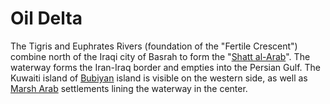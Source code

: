 # Oil Delta

The Tigris and Euphrates Rivers (foundation of the "Fertile Crescent") combine north of the Iraqi city of Basrah to form the "[Shatt al-Arab](http://en.wikipedia.org/wiki/Shatt_al-Arab)". The waterway forms the Iran-Iraq border and empties into the Persian Gulf. The Kuwaiti island of [Bubiyan](http://en.wikipedia.org/wiki/Bubiyan_Island) island is visible on the western side, as well as [Marsh Arab](http://en.wikipedia.org/wiki/Marsh_Arabs) settlements lining the waterway in the center.